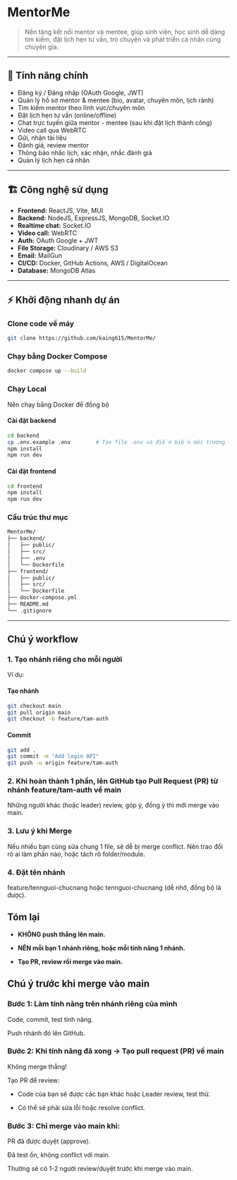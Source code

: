 # MentorMe

> Nền tảng kết nối mentor và mentee, giúp sinh viên, học sinh dễ dàng tìm kiếm, đặt lịch hẹn tư vấn, trò chuyện và phát triển cá nhân cùng chuyên gia.

---

## 🚀 Tính năng chính

- Đăng ký / Đăng nhập (OAuth Google, JWT)
- Quản lý hồ sơ mentor & mentee (bio, avatar, chuyên môn, lịch rảnh)
- Tìm kiếm mentor theo lĩnh vực/chuyên môn
- Đặt lịch hẹn tư vấn (online/offline)
- Chat trực tuyến giữa mentor - mentee (sau khi đặt lịch thành công)
- Video call qua WebRTC
- Gửi, nhận tài liệu
- Đánh giá, review mentor
- Thông báo nhắc lịch, xác nhận, nhắc đánh giá
- Quản lý lịch hẹn cá nhân

---

## 🏗️ Công nghệ sử dụng

- **Frontend:** ReactJS, Vite, MUI
- **Backend:** NodeJS, ExpressJS, MongoDB, Socket.IO
- **Realtime chat:** Socket.IO
- **Video call:** WebRTC
- **Auth:** OAuth Google + JWT
- **File Storage:** Cloudinary / AWS S3
- **Email:** MailGun
- **CI/CD:** Docker, GitHub Actions, AWS / DigitalOcean
- **Database:** MongoDB Atlas

---

## ⚡️ Khởi động nhanh dự án

### Clone code về máy

```bash
git clone https://github.com/kaing615/MentorMe/
```

### Chạy bằng Docker Compose

```bash
docker compose up --build
```

### Chạy Local
Nên chạy bằng Docker để đồng bộ
#### Cài đặt backend

```bash
cd backend
cp .env.example .env        # Tạo file .env và điền biến môi trường (MongoDB, JWT, PORT)
npm install
npm run dev
```

#### Cài đặt frontend

```bash
cd frontend 
npm install
npm run dev            
```

### Cấu trúc thư mục

```bash
MentorMe/
├── backend/
│   ├── public/
│   ├── src/
│   ├── .env
│   └── Dockerfile
├── frontend/
│   ├── public/
│   ├── src/
│   └── Dockerfile
├── docker-compose.yml
├── README.md
└── .gitignore
```

---

## Chú ý workflow

### 1. Tạo nhánh riêng cho mỗi người

Ví dụ:

#### Tạo nhánh

```bash
git checkout main
git pull origin main
git checkout -b feature/tam-auth
```

#### Commit

```bash
git add .
git commit -m "Add login API"
git push -u origin feature/tam-auth
```

### 2. Khi hoàn thành 1 phần, lên GitHub tạo Pull Request (PR) từ nhánh feature/tam-auth về main

Những người khác (hoặc leader) review, góp ý, đồng ý thì mới merge vào main.

### 3. Lưu ý khi Merge

Nếu nhiều bạn cùng sửa chung 1 file, sẽ dễ bị merge conflict. Nên trao đổi rõ ai làm phần nào, hoặc tách rõ folder/module.

### 4. Đặt tên nhánh

feature/tennguoi-chucnang hoặc tennguoi-chucnang (dễ nhớ, đồng bộ là được).

## Tóm lại

- **KHÔNG push thẳng lên main.**

- **NÊN mỗi bạn 1 nhánh riêng, hoặc mỗi tính năng 1 nhánh.**

- **Tạo PR, review rồi merge vào main.**

## Chú ý trước khi merge vào main
### Bước 1: Làm tính năng trên nhánh riêng của mình
Code, commit, test tính năng.

Push nhánh đó lên GitHub.

### Bước 2: Khi tính năng đã xong → Tạo pull request (PR) về main
Không merge thẳng!

Tạo PR để review:

-  Code của bạn sẽ được các bạn khác hoặc Leader review, test thử.

-  Có thể sẽ phải sửa lỗi hoặc resolve conflict.

### Bước 3: Chỉ merge vào main khi:
PR đã được duyệt (approve).

Đã test ổn, không conflict với main.

Thường sẽ có 1-2 người review/duyệt trước khi merge vào main.
